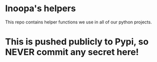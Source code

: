 # Inoopa's helpers

This repo contains helper functions we use in all of our python projects.

# This is pushed publicly to Pypi, so NEVER commit any secret here!
